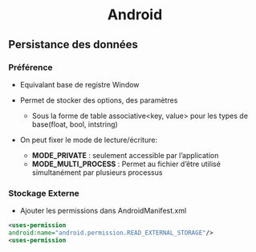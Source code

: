 # <center> Android</center>


## Persistance des données

### Préférence

* Equivalant base de registre Window

* Permet de stocker des options, des paramètres
  * Sous la forme de table associative<key, value> pour les types de base(float, bool, intstring)

* On peut fixer le mode de lecture/écriture:
  * **MODE_PRIVATE** : seulement accessible par l’application
  * **MODE_MULTI_PROCESS** : Permet au fichier d’être utilisé simultanément par plusieurs processus


### Stockage Externe

* Ajouter les permissions dans AndroidManifest.xml

``` xml
<uses-permission
android:name="android.permission.READ_EXTERNAL_STORAGE"/>
<uses-permission
```
